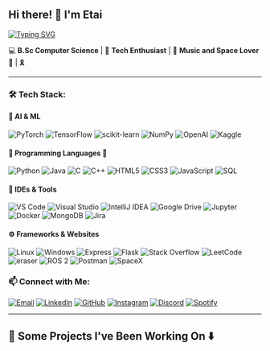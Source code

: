 ## Hi there! 👋 I'm Etai

[![Typing SVG](https://readme-typing-svg.demolab.com?font=italic&pause=1000&color=69B31CF0&background=FFFFFF00&width=435&lines=Software+Developer)](https://git.io/typing-svg)

💻 **B.Sc Computer Science** | 🤖 **Tech Enthusiast** | 🎵  **Music and Space Lover** 🚀 | 🎗️

---

### 🛠️ **Tech Stack:**

#### 🧠 **AI & ML**
![PyTorch](https://img.shields.io/badge/PyTorch-EE4C2C?style=for-the-badge&logo=pytorch&logoColor=white)
![TensorFlow](https://img.shields.io/badge/TensorFlow-FF6F00?style=for-the-badge&logo=tensorflow&logoColor=white)
![scikit-learn](https://img.shields.io/badge/scikit--learn-F7931E?style=for-the-badge&logo=scikit-learn&logoColor=white)
![NumPy](https://img.shields.io/badge/numpy-%23013243.svg?style=for-the-badge&logo=numpy&logoColor=white)
![OpenAI](https://img.shields.io/badge/OpenAI-00A9FF?style=for-the-badge&logo=openai&logoColor=white)
![Kaggle](https://img.shields.io/badge/Kaggle-035a7d?style=for-the-badge&logo=kaggle&logoColor=white)

#### 🐍 **Programming Languages** 🍵

![Python](https://img.shields.io/badge/python-3670A0?style=for-the-badge&logo=python&logoColor=ffdd54)
![Java](https://img.shields.io/badge/Java-%23E98407?style=for-the-badge&logo=java&logoColor=white)
![C](https://img.shields.io/badge/c-%2300599C.svg?style=for-the-badge&logo=c&logoColor=white)
![C++](https://img.shields.io/badge/C%2B%2B-00599C?style=for-the-badge&logo=c%2B%2B&logoColor=white)
![HTML5](https://img.shields.io/badge/HTML5-E34F26?style=for-the-badge&logo=html5&logoColor=white)
![CSS3](https://img.shields.io/badge/CSS3-1572B6?style=for-the-badge&logo=css3&logoColor=white)
![JavaScript](https://img.shields.io/badge/JavaScript-F7DF1E?style=for-the-badge&logo=javascript&logoColor=black)
![SQL](https://img.shields.io/badge/SQL-4479A1?style=for-the-badge&logo=mysql&logoColor=white)

####  🔧 **IDEs & Tools**
![VS Code](https://img.shields.io/badge/VS%20Code-007ACC?style=for-the-badge&logo=visual-studio-code&logoColor=white)
![Visual Studio](https://img.shields.io/badge/Visual%20Studio-5C2D91?style=for-the-badge&logo=visual-studio&logoColor=white)
![IntelliJ IDEA](https://img.shields.io/badge/IntelliJIDEA-000000.svg?style=for-the-badge&logo=intellij-idea&logoColor=white)
![Google Drive](https://img.shields.io/badge/Drive-0F9D58?style=for-the-badge&logo=google-drive&logoColor=white)
![Jupyter](https://img.shields.io/badge/Jupyter-F37626?style=for-the-badge&logo=jupyter&logoColor=white)
![Docker](https://img.shields.io/badge/Docker-2496ED?style=for-the-badge&logo=docker&logoColor=white)
![MongoDB](https://img.shields.io/badge/MongoDB-47A248?style=for-the-badge&logo=mongodb&logoColor=white)
![Jira](https://img.shields.io/badge/jira-%230A0FFF.svg?style=for-the-badge&logo=jira&logoColor=white)

#### ⚙️ **Frameworks & Websites**
![Linux](https://img.shields.io/badge/Linux-FCC624?style=for-the-badge&logo=linux&logoColor=black)
![Windows](https://img.shields.io/badge/Windows-0078D6?style=for-the-badge&logo=windows&logoColor=white)
![Express](https://img.shields.io/badge/Express-000000?style=for-the-badge&logo=express&logoColor=white)
![Flask](https://img.shields.io/badge/Flask-000000?style=for-the-badge&logo=flask&logoColor=white)
![Stack Overflow](https://img.shields.io/badge/-Stackoverflow-FE7A16?style=for-the-badge&logo=stack-overflow&logoColor=white)
![LeetCode](https://img.shields.io/badge/LeetCode-000000?style=for-the-badge&logo=LeetCode&logoColor=#d16c06)
![eraser](https://img.shields.io/badge/eraser-FF4040?style=for-the-badge&logo=eraser&logoColor=white)
![ROS 2](https://img.shields.io/badge/ROS%202-22313F?style=for-the-badge&logo=ros&logoColor=white)
![Postman](https://img.shields.io/badge/Postman-FF6C37?style=for-the-badge&logo=postman&logoColor=white)
![SpaceX](https://img.shields.io/badge/SpaceX-000000?style=for-the-badge&logo=spacex&logoColor=white)

<!--

### 🚀 **Some Projects I've Been Working On**:
🔹 [**Neural Network Binary Classification Using NumPy**](https://github.com/Etaizil/NN_binary_classification_numpy)   
🔹 [**Neural Network Binary And Multiclass Classification**](https://github.com/Etaizil/NN_binary_multiclass_classification)   
🔹 [**Book Scrabble Game - Server Side**](https://github.com/Etaizil/Book_Scrabble_Backend)   
🔹 [**Coffee Shop Website**](https://github.com/CoffeeShopTeam/CoffeeShopRepo)   

 -->

### 📫 **Connect with Me:**
[![Email](https://img.shields.io/badge/Email-D14836?style=for-the-badge&logo=gmail&logoColor=white)](mailto:zilbermanetai@gmail.com)
[![LinkedIn](https://img.shields.io/badge/LinkedIn-0A66C2?style=for-the-badge&logo=linkedin&logoColor=white)](https://www.linkedin.com/in/etaizilberman/)
[![GitHub](https://img.shields.io/badge/GitHub-000000?style=for-the-badge&logo=github&logoColor=white)](https://github.com/Etaizil)
[![Instagram](https://img.shields.io/badge/Instagram-E4405F?style=for-the-badge&logo=instagram&logoColor=white)](https://www.instagram.com/etaizilberman/) 
[![Discord](https://img.shields.io/badge/Discord-5865F2?style=for-the-badge&logo=discord&logoColor=white)](https://discordapp.com/users/1054704905006366831)
[![Spotify](https://img.shields.io/badge/Spotify-1DB954?style=for-the-badge&logo=spotify&logoColor=white)](https://open.spotify.com/user/21hw2h2nplxnazq5gn2x66wcq)

---

## 🚀 **Some Projects I've Been Working On** ⬇️

